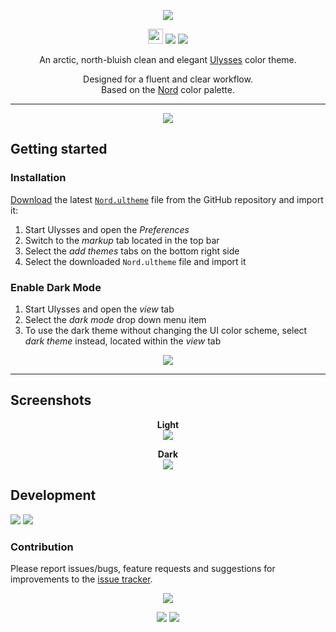 <p align="center"><img src="https://cdn.rawgit.com/RowanFeely/nord-ulysses/src/assets/Nord-logo.svg"/></p>

<p align="center"><img src="https://assets-cdn.github.com/favicon.ico" width=24 height=24/> <a href="https://github.com/rowanfeely/nord-ulysses/releases/latest"><img src="https://img.shields.io/github/release/rowanfeely/nord-ulysses.svg?style=flat-square"/></a> <a href="https://github.com/arcticicestudio/nord/releases/tag/v0.2.0"><img src="https://img.shields.io/badge/Nord-v0.2.0-88C0D0.svg?style=flat-square"/></a></p>

<p align="center">An arctic, north-bluish clean and elegant <a href="https://ulyssesapp.com">Ulysses</a> color theme.</p>

<p align="center">Designed for a fluent and clear workflow.<br>
Based on the <a href="https://github.com/arcticicestudio/nord">Nord</a> color palette.</p>

---

<p align="center"><img src="/Users/rowanfeely/Developer/Nord Ulysses/assets/screenshot_dark.png"/>

## Getting started
### Installation
[Download](https://github.com/rowanfeely/nord-ulysses/releases/latest) the latest [`Nord.ultheme`](https://github.com/rowanfeely/nord-ulysses/blob/src/Nord.itermcolors) file from the GitHub repository and import it:
  1. Start Ulysses and open the *Preferences*
  2. Switch to the *markup* tab located in the top bar
  3. Select the *add themes* tabs on the bottom right side
  4. Select the downloaded `Nord.ultheme` file and import it


  ### Enable Dark Mode
  1. Start Ulysses and open the *view* tab
  3. Select the *dark mode* drop down menu item
  4. To use the dark theme without changing the UI color scheme, select *dark theme* instead, located within the *view* tab
<p align="center"><img src="/Users/rowanfeely/Developer/Nord Ulysses/darkmode.png"/></p>

---

## Screenshots

<p align="center"><strong>Light</strong><br><img src="/Users/rowanfeely/Developer/Nord Ulysses/assets/screenshot.png"/></p>
<p align="center"><strong>Dark</strong><br><img src="/Users/rowanfeely/Developer/Nord Ulysses/assets/screenshot_dark.png"/></p>

## Development
[![](https://img.shields.io/badge/Changelog-0.2.0-81A1C1.svg?style=flat-square)](https://github.com/rowanfeely/nord-ulysses/blob/v0.2.0/CHANGELOG.md) [![](https://img.shields.io/badge/Workflow-gitflow--branching--model-81A1C1.svg?style=flat-square)](http://nvie.com/posts/a-successful-git-branching-model)

### Contribution
Please report issues/bugs, feature requests and suggestions for improvements to the [issue tracker](https://github.com/rowanfeely/nord-ulysses/issues).

<p align="center"><img src="https://cdn.rawgit.com/arcticicestudio/nord/develop/src/assets/banner-footer-mountains.svg" /></p>


<p align="center"><a href="http://www.apache.org/licenses/LICENSE-2.0"><img src="https://img.shields.io/badge/License-Apache_2.0-5E81AC.svg?style=flat-square"/></a> <a href="https://creativecommons.org/licenses/by-sa/4.0"><img src="https://img.shields.io/badge/License-CC_BY--SA_4.0-5E81AC.svg?style=flat-square"/></a></p>